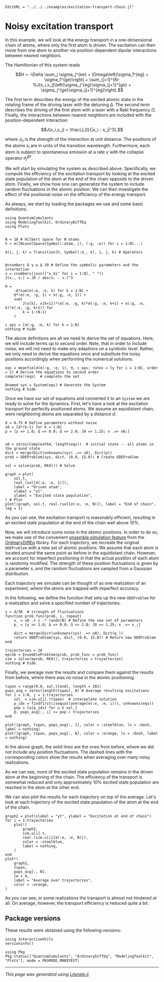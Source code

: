 ```@meta
EditURL = "../../../examples/excitation-transport-chain.jl"
```

# Noisy excitation transport

In this example, we will look at the energy transport in a one-dimensional chain of atoms, where only the first atom is driven.
The excitation can then move from one atom to another via position-dependent dipolar interactions between nearest neighbors.

The Hamiltonian of this system reads

```math
H = -\Delta \sum_j \sigma_j^{ee} + \Omega\left(\sigma_1^{eg} + \sigma_1^{ge}\right) + \sum_{j=1}^{N-1}J(x_i,x_j)\left(\sigma_j^{eg}\sigma_{j+1}^{ge} + \sigma_j^{ge}\sigma_{j+1}^{eg}\right).
```

The first term describes the energy of the excited atomic state in the rotating frame of the driving laser with the detuning $\Delta$.
The second term describes the driving of the first atom with a laser with a Rabi frequency $\Omega$.
Finally, the interactions between nearest neighbors are included with the position-dependent interaction

```math
J(x_i,x_j) = \frac{J_0}{|x_i - x_j|^3},
```

where $J_0$ is the strength of the interaction at unit distance.
The positions of the atoms $x_i$ are in units of the transition wavelength.
Furthermore, each atom is subject to spontaneous emission at a rate $\gamma$ with the collapse operator $\sigma_j^{ge}$.

We will start by simulating the system as described above.
Specifically, we compute the efficiency of the excitation transport by looking at the excited state population of the atom at the end of the chain opposite to the driven atom.
Finally, we show how one can generalize the system to include random fluctuations in the atomic position.
We can then investigate the effect of the positional noise on the efficiency of the energy transport.

As always, we start by loading the packages we use and some basic definitions.

````@example excitation-transport-chain
using QuantumCumulants
using ModelingToolkit, OrdinaryDiffEq
using Plots


N = 10 # Hilbert space for N atoms
h = ⊗([NLevelSpace(Symbol(:atom, i), (:g, :e)) for i = 1:N]...)

σ(i, j, k) = Transition(h, Symbol(:σ_, k), i, j, k) # Operators


@cnumbers Ω γ w Δ J0 # Define the symbolic parameters and the interaction
x = cnumbers(join(["x_$i" for i = 1:N], " "))
J(xᵢ, xⱼ) = J0 / abs(xᵢ - xⱼ)^3

H =
    -Δ*sum(σ(:e, :e, k) for k = 1:N) +
    Ω*(σ(:e, :g, 1) + σ(:g, :e, 1)) +
    sum(
        J(x[k], x[k+1])*(σ(:e, :g, k)*σ(:g, :e, k+1) + σ(:g, :e, k)*σ(:e, :g, k+1)) for
        k = 1:(N-1)
    )

c_ops = [σ(:g, :e, k) for k = 1:N]
nothing # hide
````

The above definitions are all we need to derive the set of equations.
Here, we will include terms up to second order.
Note, that in order to include noise, we will not need to make any adaptions on a symbolic level.
Rather, we only need to derive the equations once and substitute the noisy positions accordingly when performing the numerical solutions.

````@example excitation-transport-chain
eqs = meanfield(σ(:g, :e, 1), H, c_ops; rates = [γ for i = 1:N], order = 2) # Derive the equations to second order
complete!(eqs)  # complete the set

@named sys = System(eqs) # Generate the System
nothing # hide
````

Once we have our set of equations and converted it to an `System` we are ready to solve for the dynamics.
First, let's have a look at the excitation transport for perfectly positioned atoms.
We assume an equidistant chain, were neighboring atoms are separated by a distance $d$.

````@example excitation-transport-chain
d = 0.75 # Define parameters without noise
x0 = [d*(k-1) for k = 1:N]
p = [γ => 1.0; Δ => 0.0; Ω => 2.0; J0 => 1.25; x .=> x0;]


u0 = zeros(ComplexF64, length(eqs))  # initial state -- all atoms in the ground state
dict = merge(Dict(unknowns(sys) .=> u0), Dict(p))
prob = ODEProblem(sys, dict, (0.0, 15.0)) # Create ODEProblem

sol = solve(prob, RK4()) # Solve

graph = plot(
    sol.t,
    real.(sol[σ(:e, :e, 1)]),
    label = "Driven atom",
    xlabel = "γt",
    ylabel = "Excited state population",
) # Plot
plot!(graph, sol.t, real.(sol[σ(:e, :e, N)]), label = "End of chain", leg = 1)
````

As you can see, the excitation transport is reasonably efficient, resulting in an excited state population at the end of the chain well above 10%.

Now, we will introduce some noise in the atomic positions.
In order to do so, we make use of the convenient [ensemble simulation feature](https://diffeq.sciml.ai/stable/features/ensemble/) from the [OrdinaryDiffEq](https://diffeq.sciml.ai/stable/) library.
For each trajectory, we recreate the original `ODEProblem` with a new set of atomic positions.
We assume that each atom is located around the same point as before in the equidistant chain.
However, we account for imperfect positioning in that the actual position of each atom is randomly modified.
The strength of these position fluctuations is given by a parameter $s$, and the random fluctuations are sampled from a Gaussian distribution.

Each trajectory we simulate can be thought of as one realization of an experiment, where the atoms are trapped with imperfect accuracy.

In the following, we define the function that sets up the new `ODEProblem` for a realization and solve a specified number of trajectories.

````@example excitation-transport-chain
s = d/30  # strength of fluctuations
function prob_func(prob, i, repeat)
    x_ = x0 .+ s .* randn(N) # Define the new set of parameters
    p_ = [γ => 1.0; Δ => 0.0; Ω => 2.0; J0 => 1.25; x .=> x_;]

    dict = merge(Dict(unknowns(sys) .=> u0), Dict(p_))
    return ODEProblem(sys, dict, (0.0, 15.0)) # Return new ODEProblem
end

trajectories = 20
eprob = EnsembleProblem(prob, prob_func = prob_func)
sim = solve(eprob, RK4(), trajectories = trajectories)
nothing # hide
````

Finally, we average over the results and compare them against the results from before, where there was no noise in the atomic positioning.

````@example excitation-transport-chain
tspan = range(0.0, sol.t[end], length = 101)
pops_avg = zeros(length(tspan), N) # Average resulting excitations
for i = 1:N, j = 1:trajectories
    sol_ = sim.u[j].(tspan)  # interpolate solution
    p_idx = findfirst(isequal(average(σ(:e, :e, i))), unknowns(eqs))
    pop = [u[p_idx] for u ∈ sol_]
    @. pops_avg[:, i] += pop / trajectories
end

plot!(graph, tspan, pops_avg[:, 1], color = :steelblue, ls = :dash, label = nothing)
plot!(graph, tspan, pops_avg[:, N], color = :orange, ls = :dash, label = nothing)
````

In the above graph, the solid lines are the ones from before, where we did not include any position fluctuations.
The dashed lines with the corresponding colors show the results when averaging over many noisy realizations.

As we can see, more of the excited state population remains in the driven atom at the beginning of the chain.
The efficiency of the transport is somewhat reduced and only approximately 10% excited state population are reached in the atom at the other end.

We can also plot the results for each trajectory on top of the average.
Let's look at each trajectory of the excited state population of the atom at the end of the chain.

````@example excitation-transport-chain
graph2 = plot(xlabel = "γt", ylabel = "Excitation at end of chain")
for i = 1:trajectories
    plot!(
        graph2,
        sim.u[i].t,
        real.(sim.u[i][σ(:e, :e, N)]),
        color = :steelblue,
        label = nothing,
    )
end
plot!(
    graph2,
    tspan,
    pops_avg[:, N],
    lw = 4,
    label = "Average over trajectories",
    color = :orange,
)
````

As you can see, in some realizations the transport is almost not hindered at all.
On average, however, the transport efficiency is reduced quite a bit.

## Package versions

These results were obtained using the following versions:

````@example excitation-transport-chain
using InteractiveUtils
versioninfo()

using Pkg
Pkg.status(["QuantumCumulants", "OrdinaryDiffEq", "ModelingToolkit", "Plots"], mode = PKGMODE_MANIFEST)
````

---

*This page was generated using [Literate.jl](https://github.com/fredrikekre/Literate.jl).*

